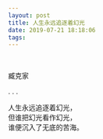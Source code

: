 ```yaml
---
layout: post
title: 人生永远追逐着幻光
date: 2019-07-21 18:18:06
tags:
---
```


<br>

臧克家

. . .

人生永远追逐着幻光，<br>
但谁把幻光看作幻光，<br>
谁便沉入了无底的苦海。<br>



